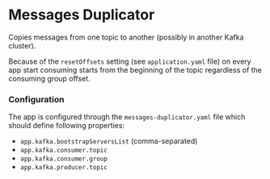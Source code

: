 # Messages Duplicator

Copies messages from one topic to another (possibly in another Kafka cluster).

Because of the `resetOffsets` setting (see `application.yaml` file)
on every app start consuming starts from the beginning of the topic regardless of the consuming group offset.

### Configuration

The app is configured through the `messages-duplicator.yaml` file which should define following properties:
* `app.kafka.bootstrapServersList` (comma-separated)
* `app.kafka.consumer.topic`
* `app.kafka.consumer.group`
* `app.kafka.producer.topic`
